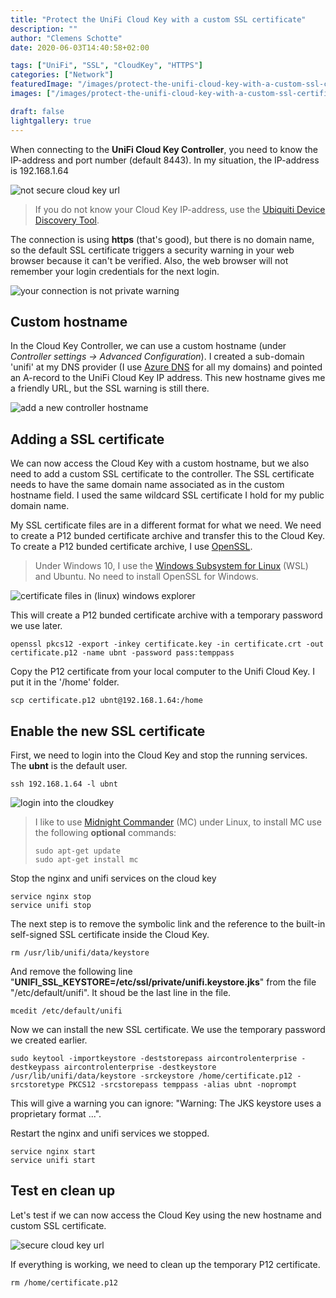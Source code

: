 ```yaml
---
title: "Protect the UniFi Cloud Key with a custom SSL certificate"
description: ""
author: "Clemens Schotte"
date: 2020-06-03T14:40:58+02:00

tags: ["UniFi", "SSL", "CloudKey", "HTTPS"]
categories: ["Network"]
featuredImage: "/images/protect-the-unifi-cloud-key-with-a-custom-ssl-certificate/featured-image.png"
images: ["/images/protect-the-unifi-cloud-key-with-a-custom-ssl-certificate/featured-image.png"]

draft: false
lightgallery: true
---
```


When connecting to the **UniFi Cloud Key Controller**, you need to know the IP-address and port number (default 8443). In my situation, the IP-address is 192.168.1.64

![not secure cloud key url](/images/protect-the-unifi-cloud-key-with-a-custom-ssl-certificate/not_secure_url.png)

> If you do not know your Cloud Key IP-address, use the [Ubiquiti Device Discovery Tool](https://www.ui.com/download/unifi/).

The connection is using **https** (that's good), but there is no domain name, so the default SSL certificate triggers a security warning in your web browser because it can't be verified. Also, the web browser will not remember your login credentials for the next login.

![your connection is not private warning](/images/protect-the-unifi-cloud-key-with-a-custom-ssl-certificate/your_connection_is_not_private.png)

## Custom hostname

In the Cloud Key Controller, we can use a custom hostname (under *Controller settings -> Advanced Configuration*). I created a sub-domain 'unifi' at my DNS provider (I use [Azure DNS](https://azure.microsoft.com/en-us/services/dns/) for all my domains) and pointed an A-record to the UniFi Cloud Key IP address. This new hostname gives me a friendly URL, but the SSL warning is still there.

![add a new controller hostname](/images/protect-the-unifi-cloud-key-with-a-custom-ssl-certificate/controller_hostname.png)

## Adding a SSL certificate 

We can now access the Cloud Key with a custom hostname, but we also need to add a custom SSL certificate to the controller. The SSL certificate needs to have the same domain name associated as in the custom hostname field. I used the same wildcard SSL certificate I hold for my public domain name.

My SSL certificate files are in a different format for what we need. We need to create a P12 bunded certificate archive and transfer this to the Cloud Key. To create a P12 bunded certificate archive, I use [OpenSSL](https://www.openssl.org/).

> Under Windows 10, I use the [Windows Subsystem for Linux](https://docs.microsoft.com/en-us/windows/wsl/install-win10) (WSL) and Ubuntu. No need to install OpenSSL for Windows.

![certificate files in (linux) windows explorer](/images/protect-the-unifi-cloud-key-with-a-custom-ssl-certificate/linux_in_windows_explorer.png)

This will create a P12 bunded certificate archive with a temporary password we use later.

```
openssl pkcs12 -export -inkey certificate.key -in certificate.crt -out certificate.p12 -name ubnt -password pass:temppass
```

Copy the P12 certificate from your local computer to the Unifi Cloud Key. I put it in the '/home' folder.
```
scp certificate.p12 ubnt@192.168.1.64:/home
```

## Enable the new SSL certificate

First, we need to login into the Cloud Key and stop the running services. The **ubnt** is the default user.

```
ssh 192.168.1.64 -l ubnt
```

![login into the cloudkey](/images/protect-the-unifi-cloud-key-with-a-custom-ssl-certificate/login_into_cloudkey.png)

> I like to use [Midnight Commander](https://midnight-commander.org/) (MC)  under Linux, to install MC use the following **optional** commands:
> ```
> sudo apt-get update
> sudo apt-get install mc
> ```

Stop the nginx and unifi services on the cloud key
```
service nginx stop
service unifi stop
```

The next step is to remove the symbolic link and the reference to the built-in self-signed SSL certificate inside the Cloud Key. 
```
rm /usr/lib/unifi/data/keystore
```

And remove the following line "**UNIFI_SSL_KEYSTORE=/etc/ssl/private/unifi.keystore.jks**" from the file "/etc/default/unifi". It shoud be the last line in the file.
```
mcedit /etc/default/unifi
```

Now we can install the new SSL certificate. We use the temporary password we created earlier.
```
sudo keytool -importkeystore -deststorepass aircontrolenterprise -destkeypass aircontrolenterprise -destkeystore /usr/lib/unifi/data/keystore -srckeystore /home/certificate.p12 -srcstoretype PKCS12 -srcstorepass temppass -alias ubnt -noprompt
```

This will give a warning you can ignore: "Warning: The JKS keystore uses a proprietary format ...".

Restart the nginx and unifi services we stopped.
```
service nginx start
service unifi start
```

## Test en clean up

Let's test if we can now access the Cloud Key using the new hostname and custom SSL certificate.

![secure cloud key url](/images/protect-the-unifi-cloud-key-with-a-custom-ssl-certificate/secure_url.png)

If everything is working, we need to clean up the temporary P12 certificate.
```
rm /home/certificate.p12
```
